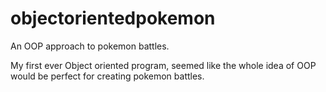 # objectorientedpokemon
An OOP approach to pokemon battles.

My first ever Object oriented program, seemed like the whole idea of OOP would be perfect for creating pokemon battles.
